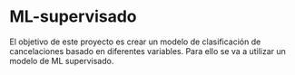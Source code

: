 # ML-supervisado
El objetivo de este proyecto es crear un modelo de clasificación de cancelaciones basado en diferentes variables. Para ello se va a utilizar un modelo de ML supervisado.

